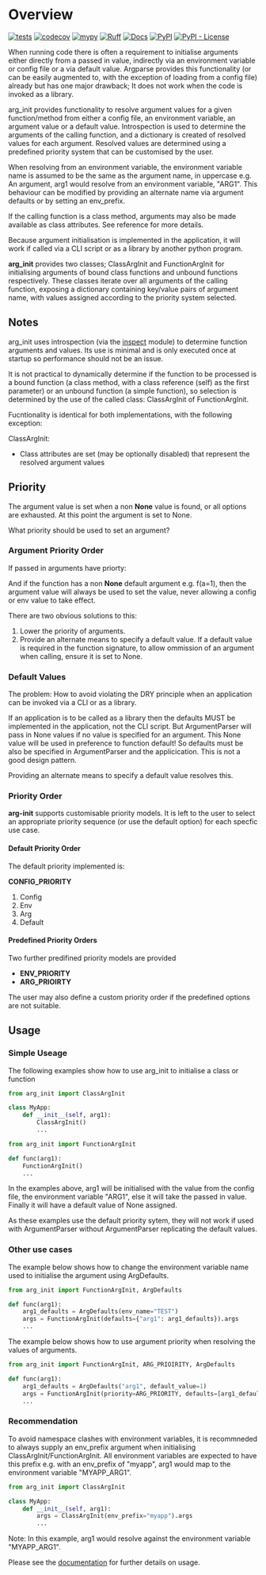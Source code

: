 # Overview

[![tests][tests_badge]][tests_url]
[![codecov][codecov_badge]][codecov_url]
[![mypy][mypy_badge]][mypy_url]
[![Ruff][ruff_badge]][ruff_url]
[![Docs][docs_badge]][docs_url]
[![PyPI][pypi_badge]][pypi_url]
[![PyPI - License][license_badge]][license_url]

When running code there is often a requirement to initialise arguments either directly from a passed in value, indirectly via an environment variable or config file or a via default value. Argparse provides this functionality (or can be easily augmented to, with the exception of loading from a config file) already but has one major drawback; It does not work when the code is invoked as a library.

arg_init provides functionality to resolve argument values for a given function/method from either a config file, an environment variable, an argument value or a default value. Introspection is used to determine the arguments of the calling function, and a dictionary is created of resolved values for each argument. Resolved values are determined using a predefined priority system that can be customised by the user.

When resolving from an environment variable, the environment variable name is assumed to be the same as the argument name, in uppercase e.g. An argument, arg1 would resolve from an environment variable, "ARG1". This behaviour can be modified by providing an alternate name via argument defaults or by setting an env_prefix.

If the calling function is a class method, arguments may also be made available as class attributes. See reference for more details.

Because argument initialisation is implemented in the application, it will work if called via a CLI script or as a library by another python program.

**arg_init** provides two classes; ClassArgInit and FunctionArgInit for initialising arguments of bound class functions and unbound functions respectively. These classes iterate over all arguments of the calling function, exposing a dictionary containing key/value pairs of argument name, with values assigned according to the priority system selected.

## Notes

arg_init uses introspection (via the [inspect](https://docs.python.org/3/library/inspect.html) module) to determine function arguments and values. Its use is minimal and is only executed once at startup so performance should not be an issue.

It is not practical to dynamically determine if the function to be processed is a bound function (a class method, with a class reference (self) as the first parameter) or an unbound function (a simple function), so selection is determined by the use of the called class: ClassArgInit of FunctionArgInit.

Fucntionality is identical for both implementations, with the following exception:

ClassArgInit:

- Class attributes are set (may be optionally disabled) that represent the resolved argument values

## Priority

The argument value is set when a non **None** value is found, or all options are exhausted. At this point the argument is set to None.

What priority should be used to set an argument?

### Argument Priority Order

If passed in arguments have priorty:

And if the function has a non **None** default argument e.g. f(a=1), then the argument value will always be used to set the value, never allowing a config or env value to take effect.

There are two obvious solutions to this:

1. Lower the priority of arguments.
2. Provide an alternate means to specify a default value. If a default value is required in the function signature, to allow ommission of an argument when calling, ensure it is set to None.

### Default Values

The problem: How to avoid violating the DRY principle when an application can be invoked via a CLI or as a library.

If an application is to be called as a library then the defaults MUST be implemented in the application, not the CLI script. But ArgumentParser will pass in None values if no value is specified for an argument. This None value will be used in preference to function default! So defaults must be also be specified in ArgumentParser and the applicication. This is not a good design pattern.

Providing an alternate means to specify a default value resolves this.

### Priority Order

**arg-init** supports customisable priority models.
It is left to the user to select an appropriate priority sequence (or use the default option) for each specfic use case.

#### Default Priority Order

The default priority implemented is:

**CONFIG_PRIORITY**

  1. Config
  2. Env
  3. Arg
  4. Default

#### Predefined Priority Orders

Two further predifined priority models are provided

- **ENV_PRIORITY**
- **ARG_PRIOIRTY**

The user may also define a custom priority order if the predefined options are not suitable.

## Usage

### Simple Useage

The following examples show how to use arg_init to initialise a class or function

```python
from arg_init import ClassArgInit

class MyApp:
    def __init__(self, arg1):
        ClassArgInit()
        ...
```

```python
from arg_init import FunctionArgInit

def func(arg1):
    FunctionArgInit()
    ...
```

In the examples above, arg1 will be initialised with the value from the config file, the environment variable "ARG1", else it will take the passed in value. Finally it will have a default value of None assigned.

As these examples use the default priority sytem, they will not work if used with ArgumentParser without ArgumentParser replicating the default values.

### Other use cases

The example below shows how to change the environment variable name used to initialise the argument using ArgDefaults.

```python
from arg_init import FunctionArgInit, ArgDefaults

def func(arg1):
    arg1_defaults = ArgDefaults(env_name="TEST")
    args = FunctionArgInit(defaults={"arg1": arg1_defaults}).args
    ...
```

The example below shows how to use argument priority when resolving the values of arguments.

```python
from arg_init import FunctionArgInit, ARG_PRIOIRITY, ArgDefaults

def func(arg1):
    arg1_defaults = ArgDefaults("arg1", default_value=1)
    args = FunctionArgInit(priority=ARG_PRIORITY, defaults=[arg1_defaults]).args
    ...
```

### Recommendation

To avoid namespace clashes with environment variables, it is recommneded to always supply an env_prefix argument when initialising ClassArgInit/FunctionArgInit. All environment variables are expected to have this prefix e.g. with an env_prefix of "myapp", arg1 would map to the environment variable "MYAPP_ARG1".

```python
from arg_init import ClassArgInit

class MyApp:
    def __init__(self, arg1):
        args = ClassArgInit(env_prefix="myapp").args
        ...
```

Note:
In this example, arg1 would resolve against the environment variable "MYAPP_ARG1".

Please see the [documentation](https://srfoster65.github.io/arg_init/) for further details on usage.

[tests_badge]: https://github.com/srfoster65/arg_init/actions/workflows/build.yml/badge.svg
[tests_url]: https://github.com/srfoster65/arg_init/actions/workflows/build.yml
[codecov_badge]: https://codecov.io/gh/srfoster65/arg_init/graph/badge.svg?token=FFNWSCS4BB
[codecov_url]: https://codecov.io/gh/srfoster65/arg_init
[mypy_badge]: https://github.com/srfoster65/arg_init/actions/workflows/mypy.yml/badge.svg
[mypy_url]: https://github.com/srfoster65/arg_init/actions/workflows/mypy.yml
[ruff_badge]: https://github.com/srfoster65/arg_init/actions/workflows/ruff.yml/badge.svg
[ruff_url]: https://github.com/srfoster65/arg_init/actions/workflows/ruff.yml
[docs_badge]: https://github.com/srfoster65/arg_init/actions/workflows/docs.yml/badge.svg
[docs_url]: https://srfoster65.github.io/arg_init/
[pypi_badge]: https://img.shields.io/pypi/v/arg-init?logo=python&logoColor=%23cccccc
[pypi_url]: https://pypi.org/project/arg-init
[license_badge]: https://img.shields.io/pypi/l/arg-init
[license_url]: https://srfoster65.github.io/arg-init/license/
